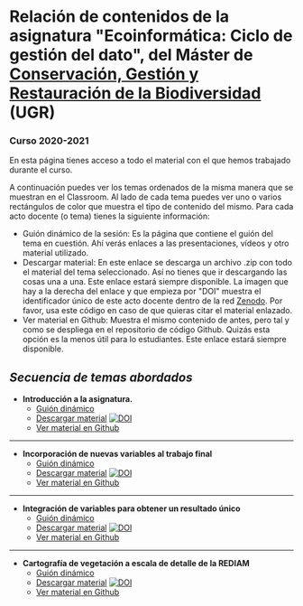 # Relación de contenidos de la asignatura "Ecoinformática: Ciclo de gestión del dato", del Máster de [Conservación, Gestión y Restauración de la Biodiversidad](https://masteres.ugr.es/biodiversidad/) (UGR)

### Curso 2020-2021



En esta página tienes acceso a todo el material con el que hemos trabajado durante el curso. 

A continuación puedes ver los temas ordenados de la misma manera que se muestran en el Classroom. Al lado de cada tema puedes ver uno o varios rectángulos de color que muestra el tipo de contenido del mismo. Para cada acto docente (o tema) tienes la siguiente información:
+ Guión dinámico de la sesión: Es la página que contiene el guión del tema en cuestión. Ahí verás enlaces a las presentaciones, vídeos y otro material utilizado.  
+ Descargar material: En este enlace se descarga un archivo .zip con todo el material del tema seleccionado. Así no tienes que ir descargando las cosas una a una. Este enlace estará siempre disponible. La imagen que hay a la derecha del enlace y que empieza por "DOI" muestra el identificador único de este acto docente dentro de la red [Zenodo](https://zenodo.org/). Por favor, usa este código en caso de que quieras citar el material enlazado.
+ Ver material en Github: Muestra el mismo contenido de antes, pero tal y como se despliega en el repositorio de código Github. Quizás esta opción es la menos útil para lo estudiantes. Este enlace estará siempre disponible.




## *Secuencia de temas abordados* 

+ **Introducción a la asignatura.** 
  + [Guión dinámico](https://rawcdn.githack.com/aprendiendo-cosas/T_introduccion_ecoinformatica_ugr/2020-2021/introduccion_ecoinformatica.html)
  + [Descargar material](https://zenodo.org/record/5655506/files/aprendiendo-cosas/T_introduccion_ecoinformatica_ugr-2020-2021.zip?download=1) [![DOI](https://zenodo.org/badge/DOI/10.5281/zenodo.5655506.svg)](https://doi.org/10.5281/zenodo.5655506)
  + [Ver material en Github](https://github.com/aprendiendo-cosas/T_introduccion_ecoinformatica_ugr/tree/2020-2021) 
***

+ **Incorporación de nuevas variables al trabajo final** 
  + [Guión dinámico](https://rawcdn.githack.com/aprendiendo-cosas/T_nuevas_variables_ecoinf_ugr/2020--2021/guion_nuevas_variables.html)
  + [Descargar material](https://zenodo.org/record/5949174/files/aprendiendo-cosas/T_nuevas_variables_ecoinf_ugr-2020--2021.zip?download=1) [![DOI](https://zenodo.org/badge/DOI/10.5281/zenodo.5949174.svg)](https://doi.org/10.5281/zenodo.5949174)
  + [Ver material en Github](https://github.com/aprendiendo-cosas/T_nuevas_variables_ecoinf_ugr/tree/2020--2021) 

***
+ **Integración de variables para obtener un resultado único** 
  + [Guión dinámico](https://rawcdn.githack.com/aprendiendo-cosas/TP_integracion_final_ecoinf_ugr/2020__2021/integracion_variables.html)
  + [Descargar material](https://zenodo.org/record/5997640/files/aprendiendo-cosas/TP_integracion_final_ecoinf_ugr-2020__2021.zip?download=1) [![DOI](https://zenodo.org/badge/DOI/10.5281/zenodo.5997640.svg)](https://doi.org/10.5281/zenodo.5997640)
  + [Ver material en Github](https://github.com/aprendiendo-cosas/TP_integracion_final_ecoinf_ugr/tree/2020__2021) 

***
+ **Cartografía de vegetación a escala de detalle de la REDIAM** 
  + [Guión dinámico](https://rawcdn.githack.com/aprendiendo-cosas/T_vege_rediam_ecoinf_ugr/2020-2021/cartografia_vegetacion.html)
  + [Descargar material](https://zenodo.org/record/6227057/files/aprendiendo-cosas/T_vege_rediam_ecoinf_ugr-2020-2021.zip?download=1) [![DOI](https://zenodo.org/badge/DOI/10.5281/zenodo.6227057.svg)](https://doi.org/10.5281/zenodo.6227057)
  + [Ver material en Github](https://github.com/aprendiendo-cosas/T_vege_rediam_ecoinf_ugr/tree/2020-2021) 







